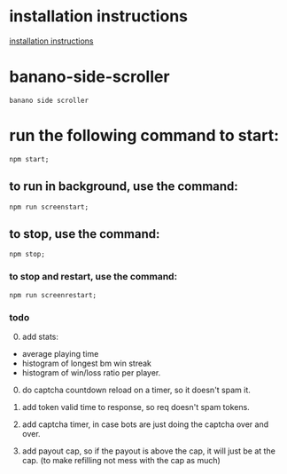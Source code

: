 # installation instructions

  [installation instructions](docs/installation.md)

# banano-side-scroller

    banano side scroller

# run the following command to start:

    npm start;

## to run in background, use the command:

    npm run screenstart;

## to stop, use the command:

    npm stop;

### to stop and restart, use the command:

    npm run screenrestart;

### todo

0. add stats:
- average playing time
- histogram of longest bm win streak
- histogram of win/loss ratio per player.

0.  do captcha countdown reload on a  timer, so it doesn't spam it.

1.  add token valid time to response, so req doesn't spam tokens.

2.  add captcha timer, in case bots are just doing the captcha over and over.

3.  add payout cap, so if the payout is above the cap, it will just be at the cap. (to make refilling not mess with the cap as much)
